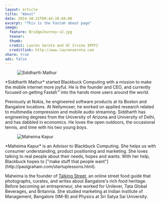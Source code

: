 ```yaml
---
layout: article
title: "About"
date: 2014-10-21T09:44:20-04:00
excerpt: "This is the Fastah about page"
image:
  feature: BridgeJourney-v2.jpg
  teaser: 
  thumb:
  credit: Lauren Serota and UC Irvine IMTFI
  creditlink: http://www.laurenserota.com
share: true
ads: false
---
```


<figure class="third">
	<img src="{{ site.url }}/images/siddharth.jpg" alt="Siddharth Mathur">
</figure>
*Siddharth Mathur* started Blackbuck Computing with a mission to make the mobile internet more joyful. He is the founder and CEO, and currently focused on getting Fastah™ into the hands more users around the world.

Previously at Nokia, he engineered software products at its Boston and Bangalore locations. At Nellymoser, he worked on applied research related to multimedia compression and mobile audio streaming. Siddharth has engineering degrees from the University of Arizona and University of Delhi, and has dabbled in economics. He loves the open outdoors, the occasional tennis, and time with his two young boys. 
	
<figure class="third">
	<img src="{{ site.url }}/images/maheima.jpg" alt="Maheima Kapur">
</figure>
*Maheima Kapur* is an Advisor to Blackbuck Computing. She helps us with consumer understanding, product positioning and marketing. She loves talking to real people about their needs, hopes and wants. With her help, Blackbuck hopes to ["make stuff that people want"](http://paulgraham.com/startuplessons.html). 

Maheima is the founder of [Talking Street](http://talkingstreet.in), an online street food guide that photographs, curates, and writes about Bangalore's rich food heritage. Before becoming an entrepreneur, she worked for Unilever, Tata Global Beverages, and Britannia. She studied marketing at Indian Institute of Management, Bangalore (IIM-B) and Physics at Sri Satya Sai University. 
